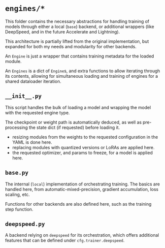 # `engines/*`

This folder contains the necessary abstractions for handling training of models through either a local (`base`) backend, or additional wrappers (like DeepSpeed, and in the future Accelerate and Lightning).

This architecture is partially lifted from the original implementation, but expanded for both my needs and modularity for other backends.

An `Engine` is just a wrapper that contains training metadata for the loaded module.

An `Engines` is a dict of `Engine`s, and extra functions to allow iterating through its contents, allowing for simultaneous loading and training of engines for a shared dataloader iteration.

## `__init__.py`

This script handles the bulk of loading a model and wrapping the model with the requested engine type.

The checkpoint or weight path is automatically deduced, as well as pre-processing the state dict (if requested) before loading it.
* resizing modules from the weights to the requested configuration in the YAML is done here.
* replacing modules with quantized versions or LoRAs are applied here.
* the requested optimizer, and params to freeze, for a model is applied here.

## `base.py`

The internal (`local`) implementation of orchestrating training. The basics are handled here, from automatic-mixed-precision, gradient accumulation, loss scaling, etc.

Functions for other backends are also defined here, such as the training step function.

## `deepspeed.py`

A backend relying on `deepspeed` for its orchestration, which offers additional features that can be defined under `cfg.trainer.deepspeed`.